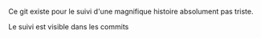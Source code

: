 Ce git existe pour le suivi d'une magnifique histoire absolument pas triste.

Le suivi est visible dans les commits
